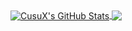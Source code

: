 <a href="https://www.twitter.com/pwetering">
  <img align="center" src="https://github-readme-stats.vercel.app/api?username=cusux&show_icons=true&line_height=33&count_private=true&theme=dark" alt="CusuX's GitHub Stats" />
</a>

<a href="https://www.twitter.com/pwetering">
  <img align="center" src="https://github-readme-stats.vercel.app/api/top-langs/?username=cusux&langs_count=4&line_height=35&theme=dark" />
</a>
